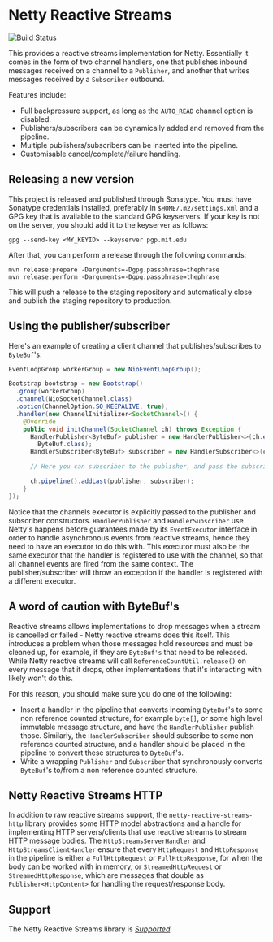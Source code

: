 # Netty Reactive Streams

[![Build Status](https://travis-ci.org/playframework/netty-reactive-streams.svg?branch=2.0.x)](https://travis-ci.org/playframework/netty-reactive-streams)

This provides a reactive streams implementation for Netty.  Essentially it comes in the form of two channel handlers, one that publishes inbound messages received on a channel to a `Publisher`, and another that writes messages received by a `Subscriber` outbound.

Features include:

* Full backpressure support, as long as the `AUTO_READ` channel option is disabled.
* Publishers/subscribers can be dynamically added and removed from the pipeline.
* Multiple publishers/subscribers can be inserted into the pipeline.
* Customisable cancel/complete/failure handling.

## Releasing a new version

This project is released and published through Sonatype.  You must have Sonatype credentials installed, preferably in `$HOME/.m2/settings.xml` and a GPG key that is available to the standard GPG keyservers.  If your key is not on the server, you should add it to the keyserver as follows:

```
gpg --send-key <MY_KEYID> --keyserver pgp.mit.edu
```

After that, you can perform a release through the following commands:

```
mvn release:prepare -Darguments=-Dgpg.passphrase=thephrase
mvn release:perform -Darguments=-Dgpg.passphrase=thephrase
```

This will push a release to the staging repository and automatically close and publish the staging repository to production.

## Using the publisher/subscriber

Here's an example of creating a client channel that publishes/subscribes to `ByteBuf`'s:

```java
EventLoopGroup workerGroup = new NioEventLoopGroup();

Bootstrap bootstrap = new Bootstrap()
  .group(workerGroup)
  .channel(NioSocketChannel.class)
  .option(ChannelOption.SO_KEEPALIVE, true);
  .handler(new ChannelInitializer<SocketChannel>() {
    @Override
    public void initChannel(SocketChannel ch) throws Exception {
      HandlerPublisher<ByteBuf> publisher = new HandlerPublisher<>(ch.executor(),
        ByteBuf.class);
      HandlerSubscriber<ByteBuf> subscriber = new HandlerSubscriber<>(ch.executor());

      // Here you can subscriber to the publisher, and pass the subscriber to a publisher.

      ch.pipeline().addLast(publisher, subscriber);
    }
});
```

Notice that the channels executor is explicitly passed to the publisher and subscriber constructors.  `HandlerPublisher` and `HandlerSubscriber` use Netty's happens before guarantees made by its `EventExecutor` interface in order to handle asynchronous events from reactive streams, hence they need to have an executor to do this with.  This executor must also be the same executor that the handler is registered to use with the channel, so that all channel events are fired from the same context.  The publisher/subscriber will throw an exception if the handler is registered with a different executor.

## A word of caution with ByteBuf's

Reactive streams allows implementations to drop messages when a stream is cancelled or failed - Netty reactive streams does this itself.  This introduces a problem when those messages hold resources and must be cleaned up, for example, if they are `ByteBuf's` that need to be released.  While Netty reactive streams will call `ReferenceCountUtil.release()` on every message that it drops, other implementations that it's interacting with likely won't do this.

For this reason, you should make sure you do one of the following:

* Insert a handler in the pipeline that converts incoming `ByteBuf`'s to some non reference counted structure, for example `byte[]`, or some high level immutable message structure, and have the `HandlerPublisher` publish those.  Similarly, the `HandlerSubscriber` should subscribe to some non reference counted structure, and a handler should be placed in the pipeline to convert these structures to `ByteBuf`'s.
* Write a wrapping `Publisher` and `Subscriber` that synchronously converts `ByteBuf`'s to/from a non reference counted structure.

## Netty Reactive Streams HTTP

In addition to raw reactive streams support, the `netty-reactive-streams-http` library provides some HTTP model abstractions and a handle for implementing HTTP servers/clients that use reactive streams to stream HTTP message bodies.  The `HttpStreamsServerHandler` and `HttpStreamsClientHandler` ensure that every `HttpRequest` and `HttpResponse` in the pipeline is either a `FullHttpRequest` or `FullHttpResponse`, for when the body can be worked with in memory, or `StreamedHttpRequest` or `StreamedHttpResponse`, which are messages that double as `Publisher<HttpContent>` for handling the request/response body.

## Support

The Netty Reactive Streams library is *[Supported][]*.

[Supported]: https://developer.lightbend.com/docs/lightbend-platform/introduction/getting-help/support-terminology.html#supported
